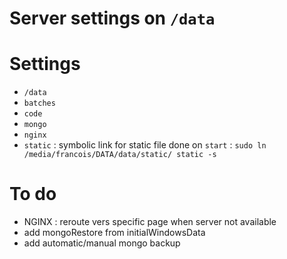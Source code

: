 # Server settings on `/data`

# Settings
- `/data`
-	`batches`
-	`code`
-	`mongo`
-	`nginx`
-	`static` : symbolic link for static file done on `start` : `sudo ln /media/francois/DATA/data/static/ static -s`

# To do

- NGINX : reroute vers specific page when server not available
- add mongoRestore from initialWindowsData
- add automatic/manual mongo backup

